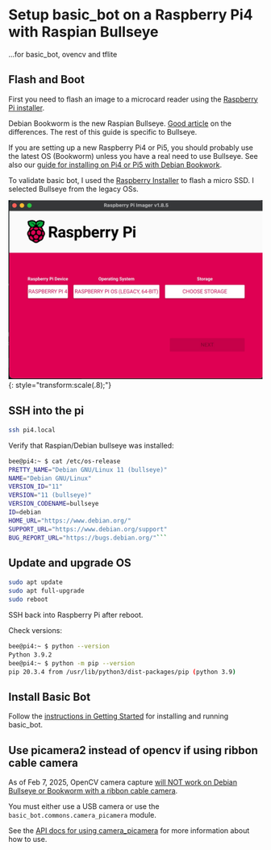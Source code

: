 
# Setup basic_bot on a Raspberry Pi4 with Raspian Bullseye

...for basic_bot, ovencv and tflite

## Flash and Boot

First you need to flash an image to a microcard reader using the [Raspberry Pi installer](https://www.raspberrypi.com/software/).

Debian Bookworm is the new Raspian Bullseye.  [Good article](https://www.raspberrypi.com/news/bookworm-the-new-version-of-raspberry-pi-os/) on the differences. The rest of this guide is specific to Bullseye.

If you are setting up a new Raspberry Pi4 or Pi5, you should probably use the latest OS (Bookworm) unless you have a real need to use Bullseye.  See also our [guide for installing on Pi4 or Pi5 with Debian Bookwork](https://littlebee.github.io/basic_bot/Installation%20Guides/setup_on_pi_bookworm/).


To validate basic bot, I used the [Raspberry Installer](https://www.raspberrypi.com/software/) to flash a micro SSD.  I selected Bullseye from the legacy OSs.

![](images/pi5-setup/bullseye_imager_screen_1.jpg){: style="transform:scale(.8);"}


## SSH into the pi

```sh
ssh pi4.local
```

Verify that Raspian/Debian bullseye was installed:
```sh
bee@pi4:~ $ cat /etc/os-release
PRETTY_NAME="Debian GNU/Linux 11 (bullseye)"
NAME="Debian GNU/Linux"
VERSION_ID="11"
VERSION="11 (bullseye)"
VERSION_CODENAME=bullseye
ID=debian
HOME_URL="https://www.debian.org/"
SUPPORT_URL="https://www.debian.org/support"
BUG_REPORT_URL="https://bugs.debian.org/"```
```

## Update and upgrade OS


```sh
sudo apt update
sudo apt full-upgrade
sudo reboot
```
SSH back into Raspberry Pi after reboot.

Check versions:
```sh
bee@pi4:~ $ python --version
Python 3.9.2
bee@pi4:~ $ python -m pip --version
pip 20.3.4 from /usr/lib/python3/dist-packages/pip (python 3.9)
```

## Install Basic Bot

Follow the [instructions in Getting Started](https://littlebee.github.io/basic_bot/#run-the-software-on-your-robot) for installing and
running basic_bot.


## Use picamera2 instead of opencv if using ribbon cable camera

As of Feb 7, 2025, OpenCV camera capture [will NOT work on Debian Bullseye or Bookworm
with a ribbon cable camera](https://github.com/opencv/opencv/issues/21653).

You must either use a USB camera or use the `basic_bot.commons.camera_picamera`
module.

See the [API docs for using camera_picamera](https://littlebee.github.io/basic_bot/Api%20Docs/commons/camera_picamera/) for more information about how to use.